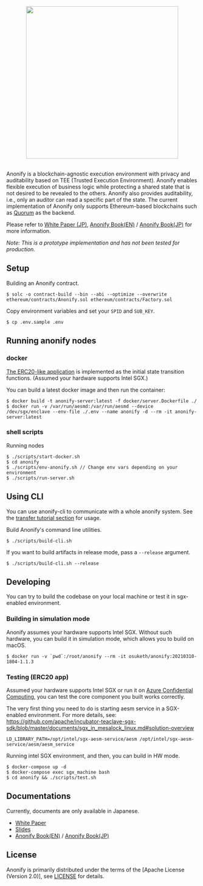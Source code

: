 <div align="center">
<img src="https://user-images.githubusercontent.com/10915207/81931155-9c178e80-9624-11ea-9a32-5ad7985d1cb3.png" width="400px">
</div>
</br>

Anonify is a blockchain-agnostic execution environment with privacy and auditability based on TEE (Trusted Execution Environment). Anonify enables flexible execution of business logic while protecting a shared state that is not desired to be revealed to the others. Anonify also provides auditability, i.e., only an auditor can read a specific part of the state. The current implementation of Anonify only supports Ethereum-based blockchains such as [Quorum](https://github.com/jpmorganchase/quorum) as the backend.

Please refer to [White Paper (JP)](https://layerx.co.jp/wp-content/uploads/2020/06/anonify.pdf), [Anonify Book(EN)](https://layerxcom.github.io/anonify-book-en/) / [Anonify Book(JP)](https://layerxcom.github.io/anonify-book/) for more information.

*Note: This is a prototype implementation and has not been tested for production.*

## Setup
Building an Anonify contract.
```
$ solc -o contract-build --bin --abi --optimize --overwrite ethereum/contracts/Anonify.sol ethereum/contracts/Factory.sol
```

Copy environment variables and set your `SPID` and `SUB_KEY`.
```
$ cp .env.sample .env
```

## Running anonify nodes

### docker
[The ERC20-like application](example/erc20/state-transition/src/lib.rs) is implemented as the initial state transition functions. (Assumed your hardware supports Intel SGX.)

You can build a latest docker image and then run the container:
```
$ docker build -t anonify-server:latest -f docker/server.Dockerfile ./
$ docker run -v /var/run/aesmd:/var/run/aesmd --device /dev/sgx/enclave --env-file ./.env --name anonify -d --rm -it anonify-server:latest
```

### shell scripts

Running nodes
```
$ ./scripts/start-docker.sh
$ cd anonify
$ ./scripts/env-anonify.sh // Change env vars depending on your environment
$ ./scripts/run-server.sh
```

## Using CLI
You can use anonify-cli to communicate with a whole anonify system. See the [transfer tutorial section](https://layerxcom.github.io/anonify-book-en/Tutorials/ERC20/transfer/) for usage.

Build Anonify's command line utilities.
```
$ ./scripts/build-cli.sh
```

If you want to build artifacts in release mode, pass a `--release` argument.
```
$ ./scripts/build-cli.sh --release
```

## Developing

You can try to build the codebase on your local machine or test it in sgx-enabled environment.

###  Building in simulation mode

Anonify assumes your hardware supports Intel SGX. Without such hardware, you can build it in simulation mode, which allows you to build on macOS.

```
$ docker run -v `pwd`:/root/anonify --rm -it osuketh/anonify:20210310-1804-1.1.3
```

### Testing (ERC20 app)

Assumed your hardware supports Intel SGX or run it on [Azure Confidential Computing](https://azure.microsoft.com/ja-jp/solutions/confidential-compute/), you can test the core component you built works correctly.

The very first thing you need to do is starting aesm service in a SGX-enabled environment. For more details, see: https://github.com/apache/incubator-teaclave-sgx-sdk/blob/master/documents/sgx_in_mesalock_linux.md#solution-overview
```
LD_LIBRARY_PATH=/opt/intel/sgx-aesm-service/aesm /opt/intel/sgx-aesm-service/aesm/aesm_service
```

Running intel SGX environment, and then, you can build in HW mode.
```
$ docker-compose up -d
$ docker-compose exec sgx_machine bash
$ cd anonify && ./scripts/test.sh
```

## Documentations
Currently, documents are only available in Japanese.

- [White Paper](https://layerx.co.jp/wp-content/uploads/2020/06/anonify.pdf)
- [Slides](https://speakerdeck.com/layerx/anonify)
- [Anonify Book(EN)](https://layerxcom.github.io/anonify-book-en/) / [Anonify Book(JP)](https://layerxcom.github.io/anonify-book/)

## License

Anonify is primarily distributed under the terms of the [Apache License (Version 2.0)], see [LICENSE](https://github.com/LayerXcom/anonify/blob/master/LICENSE) for details.
